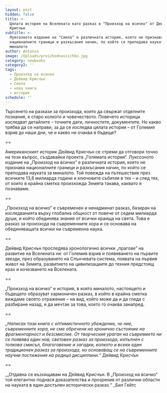 ```yaml
---
layout: post
hidden: false
title: >-
  Цялата история на Вселената като разказ в "Произход на всичко" от Дейвид
  Крисчън 
subtitle: >-
  Луксозното издание на "Сиела" е различната история, която не признава
  националните граници и разкъсания начин, по който се преподава науката за
  миналото
author: Antonia
image: /Uploads/proizhodnavsichko.jpg
category: newbooks
category2: ''
tags:
  - Произход на всичко
  - Дейвид Крисчън
  - Сиела
  - нова книга
  - история
schedule: ''
---
```

Търсенето на разкази за произхода, които да свържат отделните познания, е старо колкото и човечеството.  Повечето историци изследват детайлите – точните дати, личностите, документите. Но какво трябва да се направи, за да се изследва цялата история – от Големия взрив до наши дни, че и какво ни очаква в бъдеще? 

\==

Американският историк Дейвид Крисчън се стреми да отговори точно на този въпрос, създавайки проекта „Голямата история“. Луксозното издание на „Произход на всичко” е различната история, която не признава националните граници и разкъсания начин, по който се преподава науката за миналото. Той повежда на пътешествие през всичките 13,8 милиарда години и ключовите събития в тях – и след тях, от които в крайна сметка произхожда Земята такава, каквато я познаваме. 

\==

„Произход на всичко” е съвременен и ненадминат разказ, базиран на изследванията върху глобална общност от повече от седем милиарда души, и който обединява знания от всички краища на света. Това е разказ за произхода на съвременните хора и се основава на обединяващата всички ни съвременна наука.

\==

Дейвид Крисчън проследява хронологично всички „прагове” на развитие на Вселената ни: от Големия взрив и появяването на първите звезди, през образуването на Слънчевата система, появата на първия живот на Земята, развитието на цивилизациите до техния предстоящ крах и изчезването на Вселената. 

\==

„Произход на всичко” е история, в която миналото, настоящето и бъдещето образуват хармоничен разказ, в който в крайна сметка виждаме своето отражение – на вид, който може да и да гледа с разбиране назад, и да мечтае за това, което го очаква занапред.

\==

_„Написах тази книга с оптимистичното убеждение, че ние, съвременните хора, не сме обречени на хронично състояние на фрагментарност и безсмислие. От творческия ураган на съвремието ни се появява един нов, световен разказ за произхода, изпълнен с толкова смисъл, благоговение и загадки, колкото и всеки един традиционен разказ за произхода, но основаващ се на съвременните научни постижения на редица дисциплини.“_ Дейвид Крисчън

\==

_„Отдавна се възхищавам на Дейвид Крисчън. В „Произход на всичко“ той елегантно поднася доказателства и прозрения от различни области на науката в един достъпен исторически разказ.“ _Бил Гейтс

